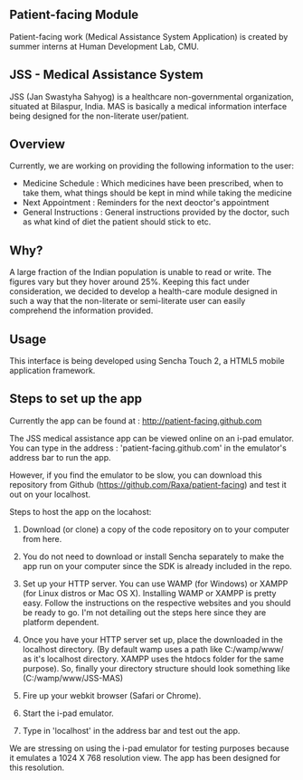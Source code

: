 Patient-facing Module
----------------
Patient-facing work (Medical Assistance System Application) is created by summer interns at Human Development Lab, CMU.

JSS - Medical Assistance System
--------
JSS (Jan Swastyha Sahyog) is a healthcare non-governmental organization, situated at Bilaspur, India. MAS is basically a medical information interface being designed for the non-literate user/patient.

Overview
--------
Currently, we are working on providing the following information to the user:
- Medicine Schedule : Which medicines have been prescribed, when to take them, what things should be kept in mind while taking the medicine
- Next Appointment : Reminders for the next deoctor's appointment
- General Instructions : General instructions provided by the doctor, such as what kind of diet the patient should stick to etc.

Why?
----
A large fraction of the Indian population is unable to read or write. The figures vary but they hover around 25%. Keeping this fact under consideration, we decided to develop a health-care module designed in such a way that the non-literate or semi-literate user can easily comprehend the information provided.

Usage
-----
This interface is being developed using Sencha Touch 2, a HTML5 mobile application framework.

Steps to set up the app
------------------------
Currently the app can be found at : http://patient-facing.github.com

The JSS medical assistance app can be viewed online on an  i-pad emulator. You can type in the address : 'patient-facing.github.com' in the emulator's address bar to run the app. 

However, if you find the emulator to be slow, you can download this repository from Github (https://github.com/Raxa/patient-facing) and test it out on your localhost.
 
Steps to host the app on the locahost:

1. Download (or clone) a copy of the code repository on to your computer from here.

2. You do not need to download or install Sencha separately to make the app run on your computer since the SDK is already included in the repo.

3. Set up your HTTP server. You can use WAMP (for Windows) or XAMPP (for Linux distros or Mac OS X). Installing WAMP or XAMPP is pretty easy. Follow the instructions on the respective websites and you should be ready to go. I'm not detailing out the steps here since they are platform dependent. 

4. Once you have your HTTP server set up, place the downloaded in the localhost directory. (By default wamp uses a path like C:/wamp/www/ as it's localhost directory. XAMPP uses the htdocs folder for the same purpose). So, finally your directory structure should look something like (C:/wamp/www/JSS-MAS)

5. Fire up your webkit browser (Safari or Chrome).

6. Start the i-pad emulator.

7. Type in 'localhost' in the address bar and test out the app.

We are stressing on using the i-pad emulator for testing purposes because it emulates a 1024 X 768 resolution view. The app has been designed for this resolution.